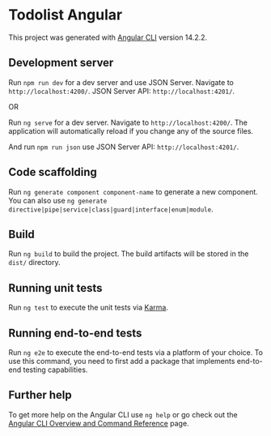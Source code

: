 # Todolist Angular

This project was generated with [Angular CLI](https://github.com/angular/angular-cli) version 14.2.2.

## Development server

Run `npm run dev` for a dev server and use JSON Server. Navigate to `http://localhost:4200/`. JSON Server API: `http://localhost:4201/`.

OR

Run `ng serve` for a dev server. Navigate to `http://localhost:4200/`. The application will automatically reload if you change any of the source files.

And run `npm run json` use JSON Server API: `http://localhost:4201/`.

## Code scaffolding

Run `ng generate component component-name` to generate a new component. You can also use `ng generate directive|pipe|service|class|guard|interface|enum|module`.

## Build

Run `ng build` to build the project. The build artifacts will be stored in the `dist/` directory.

## Running unit tests

Run `ng test` to execute the unit tests via [Karma](https://karma-runner.github.io).

## Running end-to-end tests

Run `ng e2e` to execute the end-to-end tests via a platform of your choice. To use this command, you need to first add a package that implements end-to-end testing capabilities.

## Further help

To get more help on the Angular CLI use `ng help` or go check out the [Angular CLI Overview and Command Reference](https://angular.io/cli) page.
